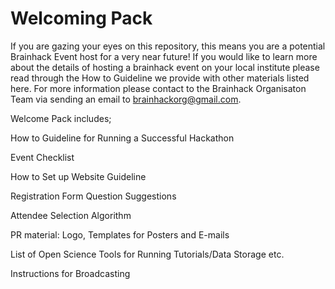 # Welcoming Pack

If you are gazing your eyes on this repository, this means you are a potential Brainhack Event host for a very near future! If you would like to learn more about the details of hosting a brainhack event on your local institute please read through the How to Guideline we provide with other materials listed here. For more information please contact to the Brainhack Organisaton Team via sending an email to brainhackorg@gmail.com. 


Welcome Pack includes; 

How to Guideline for Running a Successful Hackathon

Event Checklist

How to Set up Website Guideline

Registration Form Question Suggestions

Attendee Selection Algorithm

PR material: Logo, Templates for Posters and E-mails

List of Open Science Tools for Running Tutorials/Data Storage etc. 

Instructions for Broadcasting
